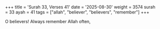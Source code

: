 +++
title = 'Surah 33, Verses 41'
date = '2025-08-30'
weight = 3574
surah = 33
ayah = 41
tags = ["allah", "believer", "believers", "remember"]
+++

O believers! Always remember Allah often,